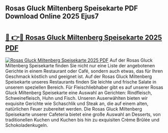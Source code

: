 ## Rosas Gluck Miltenberg Speisekarte PDF Download Online 2025 Ejus7

# <h2><a href="http://gc9k5j.nevu.top/?p=Rosas+Gluck+Miltenberg+Speisekarte">🔗 👉🔴 Rosas Gluck Miltenberg Speisekarte 2025 PDF</a></h2>

[![Rosas Gluck Miltenberg Speisekarte 2025 PDF](https://i.imgur.com/dBaPXMq.png)](http://gc9k5j.nevu.top/?p=Rosas+Gluck+Miltenberg+Speisekarte)
Auf der Rosas Gluck Miltenberg Speisekarte finden Sie nicht nur eine Liste der angebotenen Gerichte in einem Restaurant oder Café, sondern auch etwas, das für Ihren Geschmack köstlich und geeignet ist. Auf der Rosas Gluck Miltenberg Speisekarte unseres Restaurants finden Sie leichte und frische Salate in unserem speziellen Bereich. Für Fleischliebhaber gibt es auf unserer Rosas Gluck Miltenberg Speisekarte eine Auswahl an Gerichten: Rindfleisch, Schweinefleisch, Huhn und Fisch. Unseren Auserwählten bieten wir exquisite Gerichte wie Schaschlik und Steak an, die auf einem alten, natürlichen Feuer zubereitet werden. Die Rosas Gluck Miltenberg Speisekarte unserer Cafeteria bietet eine große Auswahl an Desserts, von traditionellen Kuchen und Kuchen bis hin zu exquisiten Crème Brûlée und Schokoladenkugeln.
